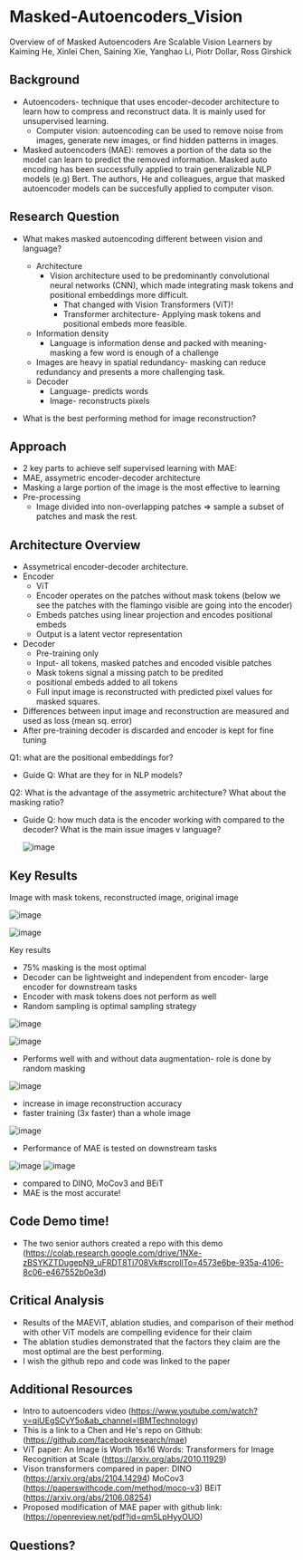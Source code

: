 # Masked-Autoencoders_Vision
Overview of of Masked Autoencoders Are Scalable Vision Learners by Kaiming He, Xinlei Chen, Saining Xie, Yanghao Li, Piotr Dollar, Ross Girshick 

## Background
+ Autoencoders- technique that uses encoder-decoder architecture to  learn how to compress and reconstruct data. It is mainly used for unsupervised learning.  
   + Computer vision: autoencoding can be used to remove noise from images, generate new images, or find hidden patterns in images.
+  Masked autoencoders (MAE): removes a portion of the data so the model can learn to predict the removed information. Masked auto encoding has been successfully applied to train generalizable NLP models (e.g) Bert.  The authors, He and colleagues, argue that masked autoencoder models can be succesfully applied to computer vison. 

## Research Question
+ What makes masked autoencoding different between vision and language? 
   + Architecture
      +  Vision architecture used to be predominantly convolutional neural networks (CNN), which made integrating mask tokens and positional embeddings more difficult.
            + That changed with Vision Transformers (ViT)! 
            + Transformer architecture- Applying mask tokens and positional embeds more feasible. 
   +  Information density
      + Language is information dense and packed with meaning- masking a few word is enough of a challenge 
     + Images are heavy in spatial redundancy- masking can reduce redundancy and presents a more challenging task. 
   + Decoder
      + Language- predicts words
      + Image- reconstructs pixels

+ What is the best performing method for image reconstruction?
   
## Approach 

+  2 key parts to achieve self supervised learning with MAE:
  + MAE, assymetric encoder-decoder architecture
  + Masking a large portion of the image is the most effective to learning
+ Pre-processing 
   + Image divided into non-overlapping patches => sample a subset of patches and mask the rest. 

## Architecture Overview
+ Assymetrical encoder-decoder architecture. 
+ Encoder
   + ViT 
   + Encoder operates on the patches without mask tokens (below we see the patches with the flamingo visible are going into the encoder)
   + Embeds patches using linear projection and encodes positional embeds  
   + Output is a latent vector representation 
+ Decoder
   + Pre-training only
   + Input- all tokens, masked patches and encoded visible patches
   + Mask tokens signal a missing patch to be predited
   + positional embeds added to all tokens
   + Full input image is reconstructed with predicted pixel values for masked squares. 
+ Differences between input image and reconstruction are measured and used as loss (mean sq. error)
+ After pre-training decoder is discarded and encoder is kept for fine tuning

Q1: what are the positional embeddings for? 
+ Guide Q: What are they for in NLP models?

Q2: What is the advantage of the assymetric architecture? What about the masking ratio?
+ Guide Q: how much data is the encoder working with compared to the decoder? What is the main issue images v language?

   
   ![image](https://user-images.githubusercontent.com/80427603/222825277-991b51be-050f-4fa6-a72d-2e7dbc30cde9.png)

## Key Results
Image with mask tokens, reconstructed image, original image

![image](https://user-images.githubusercontent.com/80427603/223009216-00b5c5a3-597b-4224-8e5f-bbb50080c8fe.png)

![image](https://user-images.githubusercontent.com/80427603/223009302-ad59be13-7681-4f59-8e22-be8c309f39a5.png)

 Key results
   + 75% masking is the most optimal
   + Decoder can be lightweight and independent from encoder- large encoder for downstream tasks 
   + Encoder with mask tokens does not perform as well
   + Random sampling is optimal sampling strategy
   
![image](https://user-images.githubusercontent.com/80427603/223475154-c3d780a5-2761-492d-b3f8-cf41365f29b6.png)

![image](https://user-images.githubusercontent.com/80427603/223462902-286da5df-c9f8-4bfe-b87f-0cb6056b6687.png)

  + Performs well with and without data augmentation- role is done by random masking
  
![image](https://user-images.githubusercontent.com/80427603/223469167-8b285c58-f969-47ec-a820-5a2b4945a321.png)

  + increase in image reconstruction accuracy 
  + faster training (3x faster) than a whole image
  
![image](https://user-images.githubusercontent.com/80427603/223297608-737e9c39-36ea-4519-87e0-845747f85ef4.png)
   
+ Performance of MAE is tested on downstream tasks

![image](https://user-images.githubusercontent.com/80427603/223478348-cc410082-609e-44c5-b669-92cfd2a28b14.png)
![image](https://user-images.githubusercontent.com/80427603/223478509-34a6ff0e-a267-4f43-ac9b-842f6d31fac9.png)
   + compared to DINO, MoCov3 and BEiT
   + MAE is the most accurate!

## Code Demo time!
+ The two senior authors created a repo with this demo (https://colab.research.google.com/drive/1NXe-zBSYKZTDugepN9_uFRDT8Ti708Vk#scrollTo=4573e6be-935a-4106-8c06-e467552b0e3d)

## Critical Analysis

+ Results of the MAEViT, ablation studies, and comparison of their method with other ViT models are compelling evidence for their claim 
+ The ablation studies demonstrated that the factors they claim are the most optimal are the best performing. 
+ I wish the github repo and code was linked to the paper 

## Additional Resources 
+ Intro to autoencoders video (https://www.youtube.com/watch?v=qiUEgSCyY5o&ab_channel=IBMTechnology)
+ This is a link to a Chen and He's repo on Github: (https://github.com/facebookresearch/mae)
+ ViT paper: An Image is Worth 16x16 Words: Transformers for Image Recognition at Scale (https://arxiv.org/abs/2010.11929)
+ Vison transformers compared in paper: DINO (https://arxiv.org/abs/2104.14294) MoCov3 (https://paperswithcode.com/method/moco-v3) BEiT (https://arxiv.org/abs/2106.08254)
+ Proposed modification of MAE paper with github link: (https://openreview.net/pdf?id=qm5LpHyyOUO)

## Questions?
